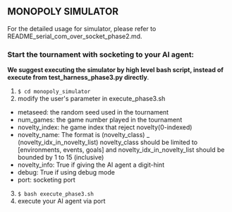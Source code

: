 ## MONOPOLY SIMULATOR

For the detailed usage for simulator, please refer to README_serial_com_over_socket_phase2.md.


### Start the tournament with socketing to your AI agent:

__We suggest executing the simulator by high level bash script, instead of execute from test_harness_phase3.py directly__.

1. ```$ cd monopoly_simulator```
2. modify the user's parameter in execute_phase3.sh
* metaseed: the random seed used in the tournament
* num_games: the game number played in the tournament
* novelty_index: he game index that reject novelty(0-indexed)
* novelty_name: The format is (novelty_class) _ (novelty_idx_in_novelty_list)
novelty_class should be limited to [environments, events, goals] and novelty_idx_in_novelty_list should be bounded by 1 to 15 (inclusive)
* novelty_info: True if giving the AI agent a digit-hint 
* debug: True if using debug mode
* port: socketing port
3. ```$ bash execute_phase3.sh```
4. execute your AI agent via port
